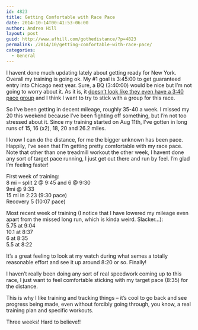 ```yaml
---
id: 4823
title: Getting Comfortable with Race Pace
date: 2014-10-14T00:41:53-06:00
author: Andrea Hill
layout: post
guid: http://www.afhill.com/gothedistance/?p=4823
permalink: /2014/10/getting-comfortable-with-race-pace/
categories:
  - General
---
```

I havent done much updating lately about getting ready for New York. Overall my training is going ok. My #1 goal is 3:45:00 to get guaranteed entry into Chicago next year. Sure, a BQ (3:40:00) would be nice but I&#8217;m not going to worry about it. As it is, it [doesn&#8217;t look like they even have a 3:40 pace group](http://www.tcsnycmarathon.org/plan-your-race/tcs-new-york-city-marathon-pace-team-powered-by-tag-heuer) and I think I want to try to stick with a group for this race.

So I&#8217;ve been getting in decent mileage, roughly 35-40 a week. I missed my 20 this weekend because I&#8217;ve been fighting off something, but I&#8217;m not too stressed about it. Since my training started on Aug 11th, I&#8217;ve gotten in long runs of 15, 16 (x2), 18, 20 and 26.2 miles.

I know I can do the distance, for me the bigger unknown has been pace. Happily, I&#8217;ve seen that I&#8217;m getting pretty comfortable with my race pace. Note that other than one treadmill workout the other week, I havent done any sort of target pace running, I just get out there and run by feel. I&#8217;m glad I&#8217;m feeling faster! 

First week of training:  
8 mi &#8211; split 2 @ 9:45 and 6 @ 9:30  
9mi @ 9:33  
15 mi in 2:23 (9:30 pace)  
Recovery 5 (10:07 pace)

Most recent week of training (I notice that I have lowered my mileage even apart from the missed long run, which is kinda weird. Slacker&#8230;):  
5.75 at 9:04  
10.1 at 8:37  
6 at 8:35  
5.5 at 8:22

It&#8217;s a great feeling to look at my watch during what semes a totally reasonable effort and see it up around 8:20 or so. Finally! 

I haven&#8217;t really been doing any sort of real speedwork coming up to this race, I just want to feel comfortable sticking with my target pace (8:35) for the distance. 

This is why I like training and tracking things &#8211; it&#8217;s cool to go back and see progress being made, even without forcibly going through, you know, a real training plan and specific workouts. 

Three weeks! Hard to believe!!